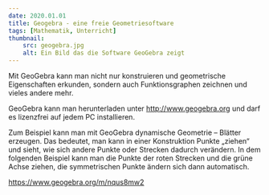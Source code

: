 ```yaml
---
date: 2020.01.01
title: Geogebra - eine freie Geometriesoftware
tags: [Mathematik, Unterricht]
thumbnail:
    src: geogebra.jpg
    alt: Ein Bild das die Software GeoGebra zeigt
---
```


<p>
    Mit GeoGebra kann man nicht nur konstruieren und geometrische Eigenschaften erkunden, sondern auch Funktionsgraphen
    zeichnen und vieles andere mehr.
</p>
<p>
    GeoGebra kann man herunterladen unter <a href="http://www.geogebra.org">http://www.geogebra.org</a>
    und darf es lizenzfrei auf jedem PC installieren.
</p>

<p>
    Zum Beispiel kann man mit GeoGebra dynamische Geometrie – Blätter erzeugen. Das bedeutet, man kann in einer
    Konstruktion Punkte „ziehen“ und sieht, wie sich andere Punkte oder Strecken dadurch verändern. In dem folgenden
    Beispiel kann man die Punkte der roten Strecken und die grüne Achse ziehen, die symmetrischen Punkte ändern sich
    dann automatisch.
</p>

<p><a href="https://www.geogebra.org/m/nqus8mw2">https://www.geogebra.org/m/nqus8mw2</a></p>